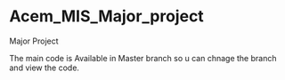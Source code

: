 # Acem_MIS_Major_project
Major Project 


The main code is Available in Master branch so u can chnage the branch and view the code.
